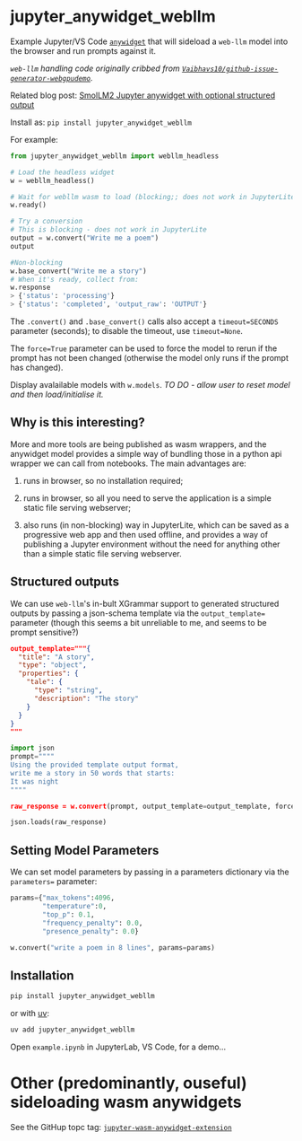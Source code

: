 # jupyter_anywidget_webllm

Example Jupyter/VS Code [`anywidget`](https://anywidget.dev/) that will sideload a `web-llm` model into the browser and run prompts against it.

*`web-llm` handling code originally cribbed from [`Vaibhavs10/github-issue-generator-webgpudemo`](https://github.com/Vaibhavs10/github-issue-generator-webgpu).*

Related blog post: [SmolLM2 Jupyter anywidget with optional structured output](https://blog.ouseful.info/2024/12/05/smollm2-jupyter-anywidget-with-optional-structured-output-almost/)

Install as: `pip install jupyter_anywidget_webllm`

For example:

```python
from jupyter_anywidget_webllm import webllm_headless

# Load the headless widget
w = webllm_headless()

# Wait for webllm wasm to load (blocking;; does not work in JupyterLite)
w.ready()

# Try a conversion
# This is blocking - does not work in JupyterLite
output = w.convert("Write me a poem")
output

#Non-blocking
w.base_convert("Write me a story")
# When it's ready, collect from:
w.response
> {'status': 'processing'}
> {'status': 'completed', 'output_raw': 'OUTPUT'}
```

The `.convert()` and `.base_convert()` calls also accept a `timeout=SECONDS` parameter (seconds); to disable the timeout, use `timeout=None`.

The `force=True` parameter can be used to force the model to rerun if the prompt has not been changed (otherwise the model only runs if the prompt has changed).

Display avalailable models with `w.models`. *TO DO - allow user to reset model and then load/initialise it.*

## Why is this interesting?

More and more tools are being published as wasm wrappers, and the anywidget model provides a simple way of bundling those in a python api wrapper we can call from notebooks. The main advantages are:

1) runs in browser, so no installation required;

2) runs in browser, so all you need to serve the application is a simple static file serving webserver;

3) also runs (in non-blocking) way in JupyterLite, which can be saved as a progressive web app and then used offline, and provides a way of publishing a Jupyter environment without the need for anything other than a simple static file serving webserver.

## Structured outputs

We can use `web-llm`'s in-bult XGrammar support to generated structured outputs by passing a json-schema template via the `output_template=` parameter  (though this seems a bit unreliable to me, and seems to be prompt sensitive?)

```json
output_template="""{
  "title": "A story",
  "type": "object",
  "properties": {
    "tale": {
      "type": "string",
      "description": "The story"
    }
  }
}
"""
```

```python
import json
prompt=""""
Using the provided template output format,
write me a story in 50 words that starts:
It was night
""""

raw_response = w.convert(prompt, output_template=output_template, force=True)

json.loads(raw_response)
```

## Setting Model Parameters

We can set model parameters by passing in a parameters dictionary via the `parameters=` parameter:

```python
params={"max_tokens":4096,
        "temperature":0,
        "top_p": 0.1, 
        "frequency_penalty": 0.0,
        "presence_penalty": 0.0}

w.convert("write a poem in 8 lines", params=params)
```

## Installation

```sh
pip install jupyter_anywidget_webllm
```

or with [uv](https://github.com/astral-sh/uv):

```sh
uv add jupyter_anywidget_webllm
```

Open `example.ipynb` in JupyterLab, VS Code, for a demo...


# Other (predominantly, ouseful) sideloading wasm anywidgets

See the GitHup topc tag: [`jupyter-wasm-anywidget-extension`](https://github.com/topics/jupyter-wasm-anywidget-extension)
